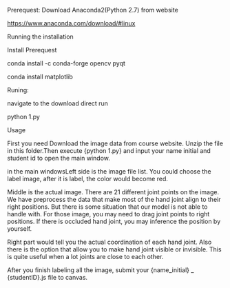 Prerequest:
Download Anaconda2(Python 2.7) from website

https://www.anaconda.com/download/#linux

Running the installation

Install Prerequest

conda install -c conda-forge opencv pyqt

conda install matplotlib

Runing:

navigate to the download direct run

python 1.py


Usage 

First you need Download the image data from course website. Unzip the file in this folder.Then execute {python 1.py} and input your name initial and student id to open the main window.

in the main windowsLeft side is the image file list. You could choose the label image, after it is label, the color would become red.

Middle is the actual image. There are 21 different joint points on the image. We have preprocess the data that make most of the hand joint align to their right positions. But there is some situation that our model is not able to handle with. For those image, you may need to drag joint points to right positions. If there is occluded hand joint, you may inference the position by yourself.

Right part would tell you the actual coordination of each hand joint. Also there is the option that allow you to make hand joint visible or invisible. This is quite useful when a lot joints are close to each other.

After you finish labeling all the image, submit your {name_initial} _ {studentID}.js file to canvas.
